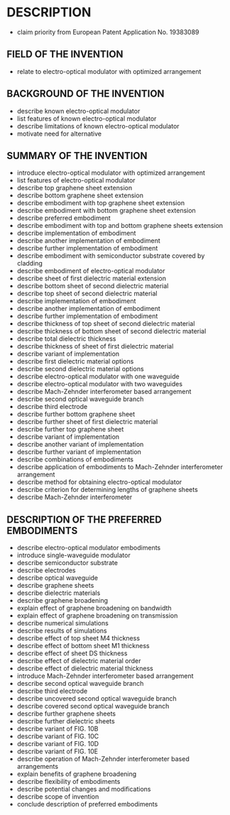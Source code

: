 # DESCRIPTION

- claim priority from European Patent Application No. 19383089

## FIELD OF THE INVENTION

- relate to electro-optical modulator with optimized arrangement

## BACKGROUND OF THE INVENTION

- describe known electro-optical modulator
- list features of known electro-optical modulator
- describe limitations of known electro-optical modulator
- motivate need for alternative

## SUMMARY OF THE INVENTION

- introduce electro-optical modulator with optimized arrangement
- list features of electro-optical modulator
- describe top graphene sheet extension
- describe bottom graphene sheet extension
- describe embodiment with top graphene sheet extension
- describe embodiment with bottom graphene sheet extension
- describe preferred embodiment
- describe embodiment with top and bottom graphene sheets extension
- describe implementation of embodiment
- describe another implementation of embodiment
- describe further implementation of embodiment
- describe embodiment with semiconductor substrate covered by cladding
- describe embodiment of electro-optical modulator
- describe sheet of first dielectric material extension
- describe bottom sheet of second dielectric material
- describe top sheet of second dielectric material
- describe implementation of embodiment
- describe another implementation of embodiment
- describe further implementation of embodiment
- describe thickness of top sheet of second dielectric material
- describe thickness of bottom sheet of second dielectric material
- describe total dielectric thickness
- describe thickness of sheet of first dielectric material
- describe variant of implementation
- describe first dielectric material options
- describe second dielectric material options
- describe electro-optical modulator with one waveguide
- describe electro-optical modulator with two waveguides
- describe Mach-Zehnder interferometer based arrangement
- describe second optical waveguide branch
- describe third electrode
- describe further bottom graphene sheet
- describe further sheet of first dielectric material
- describe further top graphene sheet
- describe variant of implementation
- describe another variant of implementation
- describe further variant of implementation
- describe combinations of embodiments
- describe application of embodiments to Mach-Zehnder interferometer arrangement
- describe method for obtaining electro-optical modulator
- describe criterion for determining lengths of graphene sheets
- describe Mach-Zehnder interferometer

## DESCRIPTION OF THE PREFERRED EMBODIMENTS

- describe electro-optical modulator embodiments
- introduce single-waveguide modulator
- describe semiconductor substrate
- describe electrodes
- describe optical waveguide
- describe graphene sheets
- describe dielectric materials
- describe graphene broadening
- explain effect of graphene broadening on bandwidth
- explain effect of graphene broadening on transmission
- describe numerical simulations
- describe results of simulations
- describe effect of top sheet M4 thickness
- describe effect of bottom sheet M1 thickness
- describe effect of sheet DS thickness
- describe effect of dielectric material order
- describe effect of dielectric material thickness
- introduce Mach-Zehnder interferometer based arrangement
- describe second optical waveguide branch
- describe third electrode
- describe uncovered second optical waveguide branch
- describe covered second optical waveguide branch
- describe further graphene sheets
- describe further dielectric sheets
- describe variant of FIG. 10B
- describe variant of FIG. 10C
- describe variant of FIG. 10D
- describe variant of FIG. 10E
- describe operation of Mach-Zehnder interferometer based arrangements
- explain benefits of graphene broadening
- describe flexibility of embodiments
- describe potential changes and modifications
- describe scope of invention
- conclude description of preferred embodiments

